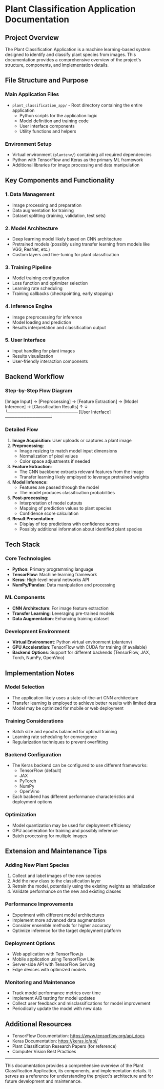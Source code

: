 # Plant Classification Application Documentation

## Project Overview
The Plant Classification Application is a machine learning-based system designed to identify and classify plant species from images. This documentation provides a comprehensive overview of the project's structure, components, and implementation details.

## File Structure and Purpose

### Main Application Files
- `plant_classification_app/` - Root directory containing the entire application
  - Python scripts for the application logic
  - Model definition and training code
  - User interface components
  - Utility functions and helpers

### Environment Setup
- Virtual environment (`plantenv/`) containing all required dependencies
- Python with TensorFlow and Keras as the primary ML framework
- Additional libraries for image processing and data manipulation

## Key Components and Functionality

### 1. Data Management
- Image processing and preparation
- Data augmentation for training
- Dataset splitting (training, validation, test sets)

### 2. Model Architecture
- Deep learning model likely based on CNN architecture
- Pretrained models (possibly using transfer learning from models like VGG, ResNet, etc.)
- Custom layers and fine-tuning for plant classification

### 3. Training Pipeline
- Model training configuration
- Loss function and optimizer selection
- Learning rate scheduling
- Training callbacks (checkpointing, early stopping)

### 4. Inference Engine
- Image preprocessing for inference
- Model loading and prediction
- Results interpretation and classification output

### 5. User Interface
- Input handling for plant images
- Results visualization
- User-friendly interaction components

## Backend Workflow

### Step-by-Step Flow Diagram

[Image Input] → [Preprocessing] → [Feature Extraction] → [Model Inference] → [Classification Results] ↑ ↓ └─────────────────────── [User Interface] ───────────────┘

### Detailed Flow
1. **Image Acquisition**: User uploads or captures a plant image
2. **Preprocessing**: 
   - Image resizing to match model input dimensions
   - Normalization of pixel values
   - Color space adjustments if needed
3. **Feature Extraction**: 
   - The CNN backbone extracts relevant features from the image
   - Transfer learning likely employed to leverage pretrained weights
4. **Model Inference**:
   - Features are passed through the model
   - The model produces classification probabilities
5. **Post-processing**:
   - Interpretation of model outputs
   - Mapping of prediction values to plant species
   - Confidence score calculation
6. **Result Presentation**:
   - Display of top predictions with confidence scores
   - Possibly additional information about identified plant species

## Tech Stack

### Core Technologies
- **Python**: Primary programming language
- **TensorFlow**: Machine learning framework
- **Keras**: High-level neural networks API
- **NumPy/Pandas**: Data manipulation and processing

### ML Components
- **CNN Architecture**: For image feature extraction
- **Transfer Learning**: Leveraging pre-trained models
- **Data Augmentation**: Enhancing training dataset

### Development Environment
- **Virtual Environment**: Python virtual environment (plantenv)
- **GPU Acceleration**: TensorFlow with CUDA for training (if available)
- **Backend Options**: Support for different backends (TensorFlow, JAX, Torch, NumPy, OpenVino)

## Implementation Notes

### Model Selection
- The application likely uses a state-of-the-art CNN architecture
- Transfer learning is employed to achieve better results with limited data
- Model may be optimized for mobile or web deployment

### Training Considerations
- Batch size and epochs balanced for optimal training
- Learning rate scheduling for convergence
- Regularization techniques to prevent overfitting

### Backend Configuration
- The Keras backend can be configured to use different frameworks:
  - TensorFlow (default)
  - JAX
  - PyTorch
  - NumPy
  - OpenVino
- Each backend has different performance characteristics and deployment options

### Optimization
- Model quantization may be used for deployment efficiency
- GPU acceleration for training and possibly inference
- Batch processing for multiple images

## Extension and Maintenance Tips

### Adding New Plant Species
1. Collect and label images of the new species
2. Add the new class to the classification layer
3. Retrain the model, potentially using the existing weights as initialization
4. Validate performance on the new and existing classes

### Performance Improvements
- Experiment with different model architectures
- Implement more advanced data augmentation
- Consider ensemble methods for higher accuracy
- Optimize inference for the target deployment platform

### Deployment Options
- Web application with TensorFlow.js
- Mobile application using TensorFlow Lite
- Server-side API with TensorFlow Serving
- Edge devices with optimized models

### Monitoring and Maintenance
- Track model performance metrics over time
- Implement A/B testing for model updates
- Collect user feedback and misclassifications for model improvement
- Periodically update the model with new data

## Additional Resources
- TensorFlow Documentation: https://www.tensorflow.org/api_docs
- Keras Documentation: https://keras.io/api/
- Plant Classification Research Papers (for reference)
- Computer Vision Best Practices

---

This documentation provides a comprehensive overview of the Plant Classification Application, its components, and implementation details. It serves as a reference for understanding the project's architecture and for future development and maintenance.
